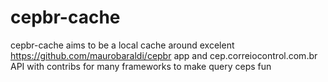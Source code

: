 cepbr-cache
===========

cepbr-cache aims to be a local cache around excelent https://github.com/maurobaraldi/cepbr app and cep.correiocontrol.com.br API with contribs for many frameworks to make query ceps fun